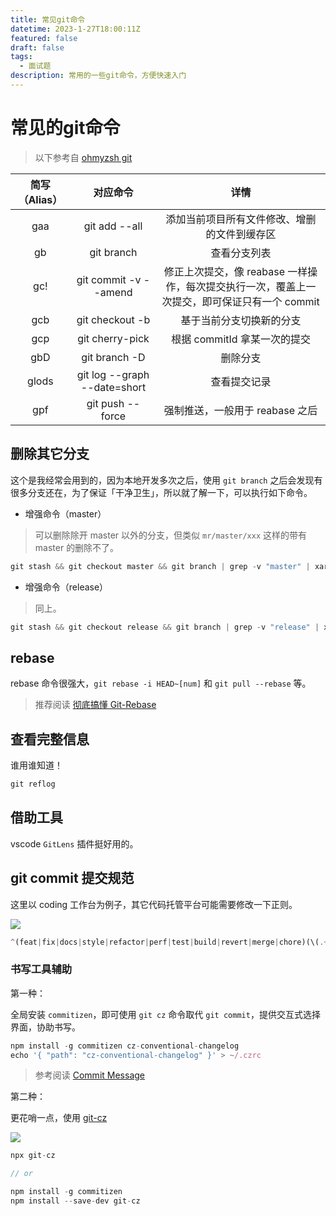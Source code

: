 ```yaml
---
title: 常见git命令
datetime: 2023-1-27T18:00:11Z
featured: false
draft: false
tags:
  - 面试题
description: 常用的一些git命令，方便快速入门
---
```

# 常见的git命令

> 以下参考自 [ohmyzsh git](https://github.com/ohmyzsh/ohmyzsh/tree/master/plugins/git)

| 简写（Alias） |           对应命令           |                                             详情                                             |
| :-----------: | :--------------------------: | :------------------------------------------------------------------------------------------: |
|      gaa      |        git add --all         |                         添加当前项目所有文件修改、增删的文件到缓存区                         |
|      gb       |          git branch          |                                         查看分支列表                                         |
|      gc!      |    git commit -v --amend     | 修正上次提交，像 reabase 一样操作，每次提交执行一次，覆盖上一次提交，即可保证只有一个 commit |
|      gcb      |       git checkout -b        |                                   基于当前分支切换新的分支                                   |
|      gcp      |       git cherry-pick        |                                 根据 commitId 拿某一次的提交                                 |
|      gbD      |        git branch -D         |                                           删除分支                                           |
|     glods     | git log --graph --date=short |                                         查看提交记录                                         |
|      gpf      |       git push --force       |                               强制推送，一般用于 reabase 之后                                |

## 删除其它分支

这个是我经常会用到的，因为本地开发多次之后，使用 `git branch` 之后会发现有很多分支还在，为了保证「干净卫生」，所以就了解一下，可以执行如下命令。

- 增强命令（master）

> 可以删除除开 master 以外的分支，但类似 `mr/master/xxx` 这样的带有 master 的删除不了。

```js
git stash && git checkout master && git branch | grep -v "master" | xargs git branch -D
```

- 增强命令（release）

> 同上。

```js
git stash && git checkout release && git branch | grep -v "release" | xargs git branch -D
```

## rebase

rebase 命令很强大，`git rebase -i HEAD~[num]` 和 `git pull --rebase` 等。

> 推荐阅读 [彻底搞懂 Git-Rebase](http://jartto.wang/2018/12/11/git-rebase/)

## 查看完整信息

谁用谁知道！

```js
git reflog
```

## 借助工具

vscode `GitLens` 插件挺好用的。

## git commit 提交规范

这里以 coding 工作台为例子，其它代码托管平台可能需要修改一下正则。

![](https://img-blog.csdnimg.cn/7f8aa3f2487244efb7fa9177a7cb739e.png)

```js
^(feat|fix|docs|style|refactor|perf|test|build|revert|merge|chore)(\(.+\))?:\s+(.*)#[0-9]+\s+|^(Accept Merge Request)\s+#[0-9]+:\s+(\(.+\s+->\s+.+\))
```

### 书写工具辅助

第一种：

全局安装 `commitizen`，即可使用 `git cz` 命令取代 `git commit`，提供交互式选择界面，协助书写。

```js
npm install -g commitizen cz-conventional-changelog
echo '{ "path": "cz-conventional-changelog" }' > ~/.czrc
```

> 参考阅读 [Commit Message](https://coding.net/help/docs/ci/practice/lint/git-commit.html#install)


第二种：

更花哨一点，使用 [git-cz](https://github.com/streamich/git-cz)

![](https://img-blog.csdnimg.cn/68a9c68bfdb04852aab5263a0030e536.png)

```js
npx git-cz

// or

npm install -g commitizen
npm install --save-dev git-cz
```

